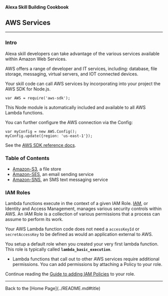 #### Alexa Skill Building Cookbook
## AWS Services <a id="title"></a>
<hr />

### Intro <a id="intro"></a>
Alexa skill developers can take advantage of the various services available within Amazon Web Services.

AWS offers a range of developer and IT services, including: database, file storage, messaging, virtual servers, and IOT connected devices.

Your skill code can call AWS services by incorporating into your project the AWS SDK for Node.js.

```var AWS = require('aws-sdk');```

This Node module is automatically included and available to all AWS Lambda functions.

You can further configure the AWS connection via the Config:
```
var myConfig = new AWS.Config();
myConfig.update({region: 'us-east-1'});
```

See the [AWS SDK reference docs](https://aws.amazon.com/sdk-for-node-js/).

### Table of Contents
 * [Amazon-S3](Amazon-S3#title), a file store
 * [Amazon-SES](Amazon-SES#title), an email sending service
 * [Amazon-SNS](Amazon-SNS#title), an SMS text messaging service


### IAM Roles

Lambda functions execute in the context of a given IAM Role.  [IAM](https://aws.amazon.com/iam), or Identity and Access Management, manages various security controls within AWS.
An IAM Role is a collection of various permissions that a process can assume to perform its work.

Your AWS Lambda function code does not need a ```accessKeyId``` or ```secretAccessKey``` to be defined as would an application external to AWS.

You setup a default role when you created your very first lambda function.
This role is typically called **```lambda_basic_execution```**.

* Lambda functions that call out to other AWS services require additional permissions.  You can add permissions by attaching a Policy to your role.


Continue reading the [Guide to adding IAM Policies](./IAM_POLICIES.md#title) to your role.

<hr />
Back to the [Home Page](../README.md#title)

